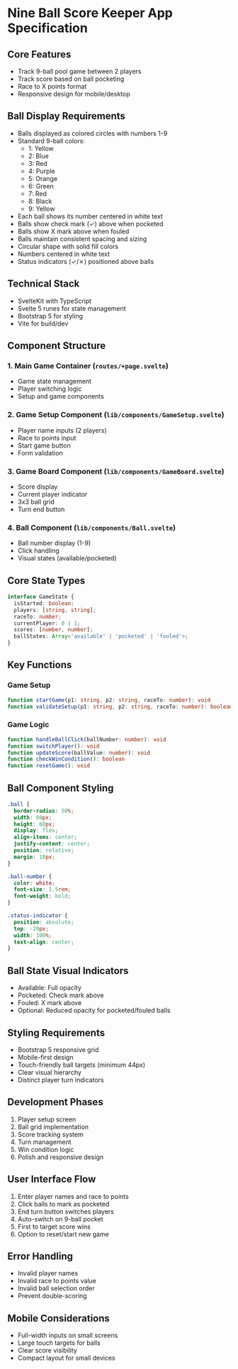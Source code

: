 # Nine Ball Score Keeper App Specification

## Core Features
- Track 9-ball pool game between 2 players
- Track score based on ball pocketing
- Race to X points format
- Responsive design for mobile/desktop

## Ball Display Requirements
- Balls displayed as colored circles with numbers 1-9
- Standard 9-ball colors:
  - 1: Yellow
  - 2: Blue
  - 3: Red
  - 4: Purple
  - 5: Orange
  - 6: Green
  - 7: Red
  - 8: Black
  - 9: Yellow
- Each ball shows its number centered in white text
- Balls show check mark (✓) above when pocketed
- Balls show X mark above when fouled
- Balls maintain consistent spacing and sizing
- Circular shape with solid fill colors
- Numbers centered in white text
- Status indicators (✓/✗) positioned above balls

## Technical Stack
- SvelteKit with TypeScript
- Svelte 5 runes for state management
- Bootstrap 5 for styling
- Vite for build/dev

## Component Structure

### 1. Main Game Container (`routes/+page.svelte`)
- Game state management
- Player switching logic
- Setup and game components

### 2. Game Setup Component (`lib/components/GameSetup.svelte`)
- Player name inputs (2 players)
- Race to points input
- Start game button
- Form validation

### 3. Game Board Component (`lib/components/GameBoard.svelte`)
- Score display
- Current player indicator
- 3x3 ball grid
- Turn end button

### 4. Ball Component (`lib/components/Ball.svelte`)
- Ball number display (1-9)
- Click handling
- Visual states (available/pocketed)

## Core State Types
```typescript
interface GameState {
  isStarted: boolean;
  players: [string, string];
  raceTo: number;
  currentPlayer: 0 | 1;
  scores: [number, number];
  ballStates: Array<'available' | 'pocketed' | 'fouled'>;
}
```

## Key Functions

### Game Setup
```typescript
function startGame(p1: string, p2: string, raceTo: number): void
function validateSetup(p1: string, p2: string, raceTo: number): boolean
```

### Game Logic
```typescript
function handleBallClick(ballNumber: number): void
function switchPlayer(): void
function updateScore(ballValue: number): void
function checkWinCondition(): boolean
function resetGame(): void
```

## Ball Component Styling
```css
.ball {
  border-radius: 50%;
  width: 60px;
  height: 60px;
  display: flex;
  align-items: center;
  justify-content: center;
  position: relative;
  margin: 10px;
}

.ball-number {
  color: white;
  font-size: 1.5rem;
  font-weight: bold;
}

.status-indicator {
  position: absolute;
  top: -20px;
  width: 100%;
  text-align: center;
}
```

## Ball State Visual Indicators
- Available: Full opacity
- Pocketed: Check mark above
- Fouled: X mark above
- Optional: Reduced opacity for pocketed/fouled balls

## Styling Requirements
- Bootstrap 5 responsive grid
- Mobile-first design
- Touch-friendly ball targets (minimum 44px)
- Clear visual hierarchy
- Distinct player turn indicators

## Development Phases
1. Player setup screen
2. Ball grid implementation
3. Score tracking system
4. Turn management
5. Win condition logic
6. Polish and responsive design

## User Interface Flow
1. Enter player names and race to points
2. Click balls to mark as pocketed
3. End turn button switches players
4. Auto-switch on 9-ball pocket
5. First to target score wins
6. Option to reset/start new game

## Error Handling
- Invalid player names
- Invalid race to points value
- Invalid ball selection order
- Prevent double-scoring

## Mobile Considerations
- Full-width inputs on small screens
- Large touch targets for balls
- Clear score visibility
- Compact layout for small devices